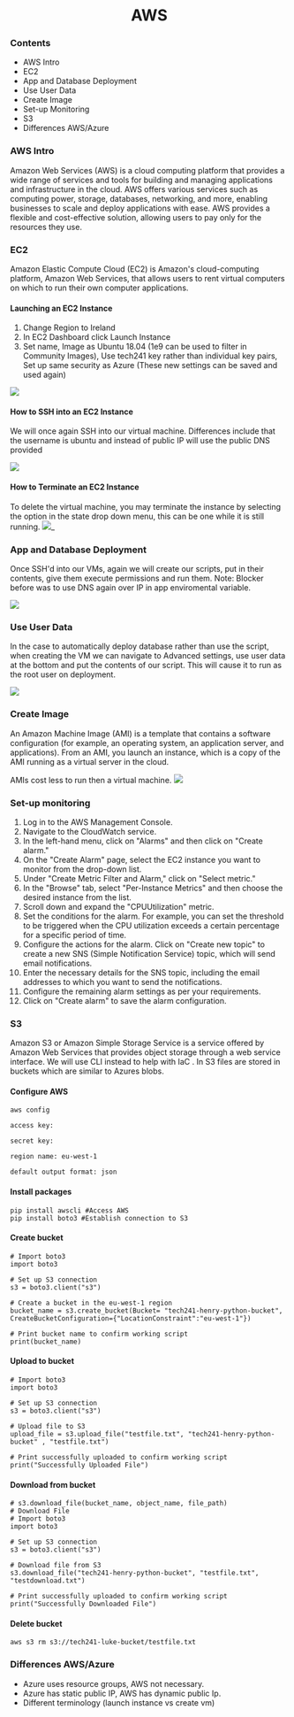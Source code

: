 <h1 style="text-align: center;">AWS</h1>

### Contents
* AWS Intro
* EC2
* App and Database Deployment
* Use User Data
* Create Image
* Set-up Monitoring
* S3
* Differences AWS/Azure

### AWS Intro

Amazon Web Services (AWS) is a cloud computing platform that provides a wide range of services and tools for building and managing applications and infrastructure in the cloud.
AWS offers various services such as computing power, storage, databases, networking, and more, enabling businesses to scale and deploy applications with ease.
AWS provides a flexible and cost-effective solution, allowing users to pay only for the resources they use.

### EC2

Amazon Elastic Compute Cloud (EC2) is Amazon's cloud-computing platform, Amazon Web Services, that allows users to rent virtual computers on which to run their own computer applications. 

#### Launching an EC2 Instance
1. Change Region to Ireland
2. In EC2 Dashboard click Launch Instance
3. Set name, Image as Ubuntu 18.04 (1e9 can be used to filter in Community Images), Use tech241 key rather than individual key pairs, Set up same security as Azure (These new settings can be saved and used again)

![](https://i.imgur.com/D4O1n0I.png)

#### How to SSH into an EC2 Instance
We will once again SSH into our virtual machine. Differences include that the username is ubuntu and instead of public IP will use the public DNS provided 

![](https://i.imgur.com/ZJkXIxE.png)

#### How to Terminate an EC2 Instance
To delete the virtual machine, you may terminate the instance by selecting the option in the state drop down menu, this can be one while it is still running. ![](https://i.imgur.com/G84SKdc.png)_

### App and Database Deployment
Once SSH'd into our VMs, again we will create our scripts, put in their contents, give them execute permissions and run them. Note: Blocker before was to use DNS again over IP in app enviromental variable.

![](https://i.imgur.com/lbRSHdA.png)

### Use User Data
In the case to automatically deploy database rather than use the script, when creating the VM we can navigate to Advanced settings, use user data at the bottom and put the contents of our script. This will cause it to run as the root user on deployment.

![](https://i.imgur.com/HBFsusY.png)

### Create Image
An Amazon Machine Image (AMI) is a template that contains a software configuration (for example, an operating system, an application server, and applications). From an AMI, you launch an instance, which is a copy of the AMI running as a virtual server in the cloud.

AMIs cost less to run then a virtual machine.
![](https://i.imgur.com/rhLnNVY.png)

### Set-up monitoring

1. Log in to the AWS Management Console.
2. Navigate to the CloudWatch service.
3. In the left-hand menu, click on "Alarms" and then click on "Create alarm."
4. On the "Create Alarm" page, select the EC2 instance you want to monitor from the drop-down list.
5. Under "Create Metric Filter and Alarm," click on "Select metric."
6. In the "Browse" tab, select "Per-Instance Metrics" and then choose the desired instance from the list.
7. Scroll down and expand the "CPUUtilization" metric.
8. Set the conditions for the alarm. For example, you can set the threshold to be triggered when the CPU utilization exceeds a certain percentage for a specific period of time.
9. Configure the actions for the alarm. Click on "Create new topic" to create a new SNS (Simple Notification Service) topic, which will send email notifications.
10. Enter the necessary details for the SNS topic, including the email addresses to which you want to send the notifications.
11. Configure the remaining alarm settings as per your requirements.
12. Click on "Create alarm" to save the alarm configuration.

### S3 

Amazon S3 or Amazon Simple Storage Service is a service offered by Amazon Web Services that provides object storage through a web service interface. We will use CLI instead to help with IaC . In S3 files are stored in buckets which are similar to Azures blobs.
#### Configure AWS
```
aws config

access key:

secret key:

region name: eu-west-1

default output format: json
```
#### Install packages
```
pip install awscli #Access AWS
pip install boto3 #Establish connection to S3
```
#### Create bucket
```
# Import boto3
import boto3

# Set up S3 connection
s3 = boto3.client("s3")

# Create a bucket in the eu-west-1 region
bucket_name = s3.create_bucket(Bucket= "tech241-henry-python-bucket", CreateBucketConfiguration={"LocationConstraint":"eu-west-1"})

# Print bucket name to confirm working script
print(bucket_name)
```
#### Upload to bucket
```
# Import boto3
import boto3

# Set up S3 connection
s3 = boto3.client("s3")

# Upload file to S3
upload_file = s3.upload_file("testfile.txt", "tech241-henry-python-bucket" , "testfile.txt")

# Print successfully uploaded to confirm working script
print("Successfully Uploaded File")
```
#### Download from bucket
```
# s3.download_file(bucket_name, object_name, file_path)
# Download File
# Import boto3
import boto3

# Set up S3 connection
s3 = boto3.client("s3")

# Download file from S3
s3.download_file("tech241-henry-python-bucket", "testfile.txt", "testdownload.txt")

# Print successfully uploaded to confirm working script
print("Successfully Downloaded File")
```
#### Delete bucket
```
aws s3 rm s3://tech241-luke-bucket/testfile.txt
```


### Differences AWS/Azure
* Azure uses resource groups, AWS not necessary.
* Azure has static public IP, AWS has dynamic public Ip.
* Different terminology (launch instance vs create vm)

